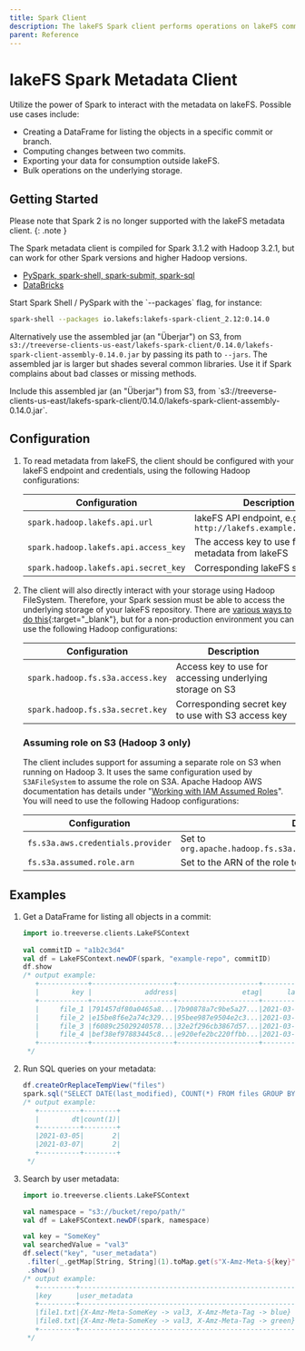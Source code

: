```yaml
---
title: Spark Client
description: The lakeFS Spark client performs operations on lakeFS committed metadata stored in the object store. 
parent: Reference
---
```



# lakeFS Spark Metadata Client

Utilize the power of Spark to interact with the metadata on lakeFS. Possible use cases include:

* Creating a DataFrame for listing the objects in a specific commit or branch.
* Computing changes between two commits.
* Exporting your data for consumption outside lakeFS.
* Bulk operations on the underlying storage.

## Getting Started

Please note that Spark 2 is no longer supported with the lakeFS metadata client.
{: .note }

The Spark metadata client is compiled for Spark 3.1.2 with Hadoop 3.2.1, but
can work for other Spark versions and higher Hadoop versions.

<div class="tabs">
  <ul>
    <li><a href="#spark-shell">PySpark, spark-shell, spark-submit, spark-sql</a></li>
	<li><a href="#databricks">DataBricks</a></li>
  </ul>
  <div markdown="1" id="spark-shell">
Start Spark Shell / PySpark with the `--packages` flag, for instance:

```bash
spark-shell --packages io.lakefs:lakefs-spark-client_2.12:0.14.0
```

Alternatively use the assembled jar (an "Überjar") on S3, from
`s3://treeverse-clients-us-east/lakefs-spark-client/0.14.0/lakefs-spark-client-assembly-0.14.0.jar`
by passing its path to `--jars`.
The assembled jar is larger but shades several common libraries.  Use it if Spark
complains about bad classes or missing methods.
</div>
<div markdown="1" id="databricks">
Include this assembled jar (an "Überjar") from S3, from
`s3://treeverse-clients-us-east/lakefs-spark-client/0.14.0/lakefs-spark-client-assembly-0.14.0.jar`.
</div>
</div>

## Configuration

1. To read metadata from lakeFS, the client should be configured with your lakeFS endpoint and credentials, using the following Hadoop configurations:

   | Configuration                        | Description                                                  |
   |--------------------------------------|--------------------------------------------------------------|
   | `spark.hadoop.lakefs.api.url`        | lakeFS API endpoint, e.g: `http://lakefs.example.com/api/v1` |
   | `spark.hadoop.lakefs.api.access_key` | The access key to use for fetching metadata from lakeFS      |
   | `spark.hadoop.lakefs.api.secret_key` | Corresponding lakeFS secret key                              |

1. The client will also directly interact with your storage using Hadoop FileSystem.
   Therefore, your Spark session must be able to access the underlying storage of your lakeFS repository.
   There are [various ways to do this](https://hadoop.apache.org/docs/current/hadoop-aws/tools/hadoop-aws/index.html#Authenticating_with_S3){:target="_blank"},
   but for a non-production environment you can use the following Hadoop configurations:

   | Configuration                    | Description                                              |
   |----------------------------------|----------------------------------------------------------|
   | `spark.hadoop.fs.s3a.access.key` | Access key to use for accessing underlying storage on S3 |
   | `spark.hadoop.fs.s3a.secret.key` | Corresponding secret key to use with S3 access key       |

   ### Assuming role on S3 (Hadoop 3 only)

   The client includes support for assuming a separate role on S3 when
   running on Hadoop 3. It uses the same configuration used by
   `S3AFileSystem` to assume the role on S3A. Apache Hadoop AWS
   documentation has details under "[Working with IAM Assumed
   Roles][s3a-assumed-role]". You will need to use the following Hadoop
   configurations:
   
   | Configuration                     | Description                                                          |
   |-----------------------------------|----------------------------------------------------------------------|
   | `fs.s3a.aws.credentials.provider` | Set to `org.apache.hadoop.fs.s3a.auth.AssumedRoleCredentialProvider` |
   | `fs.s3a.assumed.role.arn`         | Set to the ARN of the role to assume                                 |

## Examples

1. Get a DataFrame for listing all objects in a commit:

   ```scala
   import io.treeverse.clients.LakeFSContext
    
   val commitID = "a1b2c3d4"
   val df = LakeFSContext.newDF(spark, "example-repo", commitID)
   df.show
   /* output example:
      +------------+--------------------+--------------------+-------------------+----+
      |        key |             address|                etag|      last_modified|size|
      +------------+--------------------+--------------------+-------------------+----+
      |     file_1 |791457df80a0465a8...|7b90878a7c9be5a27...|2021-03-05 11:23:30|  36|
      |     file_2 |e15be8f6e2a74c329...|95bee987e9504e2c3...|2021-03-05 11:45:25|  36|
      |     file_3 |f6089c25029240578...|32e2f296cb3867d57...|2021-03-07 13:43:19|  36|
      |     file_4 |bef38ef97883445c8...|e920efe2bc220ffbb...|2021-03-07 13:43:11|  13|
      +------------+--------------------+--------------------+-------------------+----+
    */
   ```

2. Run SQL queries on your metadata:

   ```scala
   df.createOrReplaceTempView("files")
   spark.sql("SELECT DATE(last_modified), COUNT(*) FROM files GROUP BY 1 ORDER BY 1")
   /* output example:
      +----------+--------+
      |        dt|count(1)|
      +----------+--------+
      |2021-03-05|       2|
      |2021-03-07|       2|
      +----------+--------+
    */
   ```

3. Search by user metadata:

   ```scala
   import io.treeverse.clients.LakeFSContext

   val namespace = "s3://bucket/repo/path/"
   val df = LakeFSContext.newDF(spark, namespace)

   val key = "SomeKey"
   val searchedValue = "val3"
   df.select("key", "user_metadata")
   	.filter(_.getMap[String, String](1).toMap.get(s"X-Amz-Meta-${key}").getOrElse("") == searchedValue)
   	.show()
   /* output example:
      +---------+-----------------------------------------------------+
      |key      |user_metadata                                        |
      +---------+-----------------------------------------------------+
      |file1.txt|{X-Amz-Meta-SomeKey -> val3, X-Amz-Meta-Tag -> blue} |
      |file8.txt|{X-Amz-Meta-SomeKey -> val3, X-Amz-Meta-Tag -> green}|
      +---------+-----------------------------------------------------+
    */
   ```

[s3a-assumed-role]:  https://hadoop.apache.org/docs/stable/hadoop-aws/tools/hadoop-aws/assumed_roles.html#Configuring_Assumed_Roles
